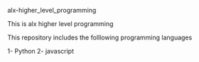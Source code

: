 alx-higher_level_programming


This is alx higher level programming

This repository includes the folllowing programming languages

1- Python
2- javascript
